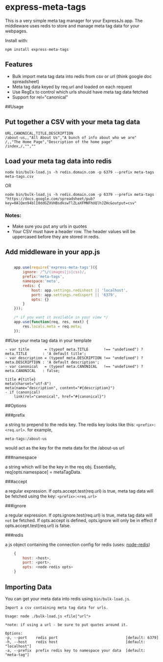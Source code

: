 express-meta-tags
==================

This is a very simple meta tag manager for your ExpressJs app. The middleware uses redis to store and manage meta tag data for your webpages.

Install with:

	npm install express-meta-tags

## Features
* Bulk import meta tag data into redis from csv or url (think google doc spreadsheet)
* Meta tag data keyed by req.url and loaded on each request
* Use RegEx to control which urls should have meta tag data fetched
* Support for rel="canonical"

##Usage

## Put together a CSV with your meta tag data

	URL,CANONICAL,TITLE,DESCRIPTION
	/about-us,,"All About Us","A bunch of info about who we are"
	/,,"The Home Page","Description of the home page"
	/index,/,"",""

## Load your meta tag data into redis

	node bin/bulk-load.js -h redis.domain.com -p 6379 --prefix meta-tags meta-tags.csv
	
OR
	
	node bin/bulk-load.js -h redis.domain.com -p 6379 --prefix meta-tags "https://docs.google.com/spreadsheet/pub?key=0AlQen94blI0ddGZXVHBsdkswTlZLaXFMNFhUQlhJZHc&output=csv"
	
### Notes:

* Make sure you put any urls in quotes
* Your CSV must have a header row.  The header values will be uppercased before they are stored in redis.

## Add middleware in your app.js

```js

	app.use(require('express-meta-tags')({
		ignore: /^\/(images|js|css)/,
		prefix:'meta-tags',
		namespace:'meta',
		redis: {
			host: app.settings.redishost || 'localhost',
			port: app.settings.redisport || '6379',
			opts: {}
		}
	}));

	/* if you want it available in your view */
	app.use(function(req, res, next) {
		res.locals.meta = req.meta;
	});

```

##Use your meta tag data in your template

	- var title       = (typeof meta.TITLE       !== "undefined") ? meta.TITLE       : 'A default title';
	- var description = (typeof meta.DESCRIPTION !== "undefined") ? meta.DESCRIPTION : 'A default description';
	- var canonical   = (typeof meta.CANONICAL   !== "undefined") ? meta.CANONICAL   : false;

	title #{title}
	meta(charset="utf-8")
	meta(name="description", content="#{description}")
	- if (canonical)
  		link(rel="canonical", href="#{canonical}")

##Options

###prefix

a string to prepend to the redis key.  The redis key looks like this: `<prefix>:<req.url>`. for example,

	meta-tags:/about-us

would act as the key for the meta data for the /about-us url

###namespace

a string which will be the key in the req obj.  Essentially, req[opts.namespace] = metaTagData.

###accept

a regular expression. If opts.accept.test(req.url) is true, meta tag data will be fetched using the key: `<prefix>:<req.url>`

###ignore

a regular expression. If opts.ignore.test(req.url) is true, meta tag data will `not` be fetched. If opts.accept is defined, opts.ignore will only be in effect if opts.accept.test(req.url) is false.


###redis

a js object containing the connection config for redis (uses: [node-redis](https://github.com/mranney/node_redis))

```js
	{
		host: <host>,
		port: <port>,
		opts: <node-redis opts>
	}
```

## Importing Data

You can get your meta data into redis using `bin/bulk-load.js`.

	Import a csv containing meta tag data for urls.

	Usage: node ./bulk-load.js <file|"url">

	*note: if using a url - be sure to put quotes around it.

	Options:
  	-p, --port    redis port                               [default: 6379]
  	-h, --host    redis host                               [default: "localhost"]
  	-a, --prefix  prefix redis key to namespace your data  [default: "meta-tag"]

